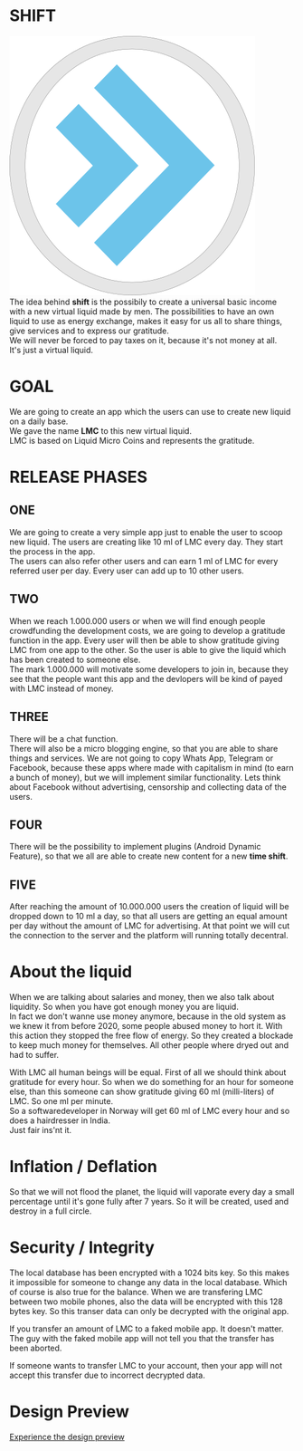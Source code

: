 # SHIFT  
![logo](./images/logo.png "logo")  
The idea behind **shift** is the possibily to create a universal basic income with a new virtual liquid made by men. The possibilities to have an own liquid to use as energy exchange, makes it easy for us all to share things, give services and to express our gratitude.  
We will never be forced to pay taxes on it, because it's not money at all.  
It's just a virtual liquid. 

# GOAL
We are going to create an app which the users can use to create new liquid on a daily base.   
We gave the name **LMC** to this new virtual liquid.  
LMC is based on Liquid Micro Coins and represents the gratitude.  

# RELEASE PHASES
## ONE
We are going to create a very simple app just to enable the user to scoop new liquid. The users are creating like 10 ml of LMC every day. They start the process in the app.  
The users can also refer other users and can earn 1 ml of LMC for every referred user per day. Every user can add up to 10 other users.

## TWO
When we reach 1.000.000 users or when we will find enough people crowdfunding the development costs, we are going to develop a gratitude function in the app. Every user will then be able to show gratitude giving LMC from one app to the other. So the user is able to give the liquid which has been created to someone else.  
The mark 1.000.000 will motivate some developers to join in, because they see that the people want this app and the devlopers will be kind of payed with LMC instead of money. 

## THREE
There will be a chat function.  
There will also be a micro blogging engine, so that you are able to share things and services.
We are not going to copy Whats App, Telegram or Facebook, because these apps where made with capitalism in mind (to earn a bunch of money), but we will implement similar functionality. Lets think about Facebook without advertising, censorship and collecting data of the users. 

## FOUR
There will be the possibility to implement plugins (Android Dynamic Feature), so that we all are able to create new content for a new **time shift**.  

## FIVE 
After reaching the amount of 10.000.000 users the creation of liquid will be dropped down to 10 ml a day, so that all users are getting an equal amount per day without the amount of LMC for advertising. 
At that point we will cut the connection to the server and the platform will running totally decentral.


# About the liquid
When we are talking about salaries and money, then we also talk about liquidity. So when you have got enough money you are liquid.  
In fact we don't wanne use money anymore, because in the old system as we knew it from before 2020, some people abused money to hort it. With this action they stopped the free flow of energy. So they created a blockade to keep much money for themselves. All other people where dryed out and had to suffer.  

With LMC all human beings will be equal. First of all we should think about gratitude for every hour. So when we do something for an hour for someone else, than this someone can show gratitude giving 60 ml (milli-liters) of LMC. So one ml per minute.  
So a softwaredeveloper in Norway will get 60 ml of LMC every hour and so does a hairdresser in India.  
Just fair ins'nt it.  

# Inflation / Deflation
So that we will not flood the planet, the liquid will vaporate every day a small percentage until it's gone fully after 7 years. So it will be created, used and destroy in a full circle.

# Security / Integrity
The local database has been encrypted with a 1024 bits key. So this makes it impossible for someone to change any data in the local database. Which of course is also true for the balance.
When we are transfering LMC between two mobile phones, also the data will be encrypted with this 128 bytes key. So this transer data can only be decrypted with the original app.

If you transfer an amount of LMC to a faked mobile app. It doesn't matter. The guy with the faked mobile app will not tell you that the transfer has been aborted.

If someone wants to transfer LMC to your account, then your app will not accept this transfer due to incorrect decrypted data.


# Design Preview

[Experience the design preview](https://xd.adobe.com/view/108626b6-ec96-459f-8325-dcf45ba4bfa4-45d5/)
